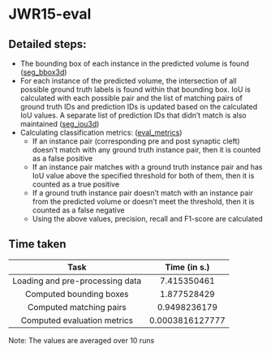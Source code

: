 # JWR15-eval

## Detailed steps:
- The bounding box of each instance in the predicted volume is found ([seg_bbox3d](https://github.com/karan-uppal3/jwr15-eval/blob/6e06001f94270e9ef248286a1c9a7a7413c8c446/demo.py#L54))
- For each instance of the predicted volume, the intersection of all possible ground truth labels is found within that bounding box. IoU is calculated with each possible pair and the list of matching pairs of ground truth IDs and prediction IDs is updated based on the calculated IoU values. A separate list of prediction IDs that didn’t match is also maintained ([seg_iou3d](https://github.com/karan-uppal3/jwr15-eval/blob/6e06001f94270e9ef248286a1c9a7a7413c8c446/demo.py#L107))
- Calculating classification metrics: ([eval_metrics](https://github.com/karan-uppal3/jwr15-eval/blob/6e06001f94270e9ef248286a1c9a7a7413c8c446/demo.py#L173))
  - If an instance pair (corresponding pre and post synaptic cleft) doesn’t match with any ground truth instance pair, then it is counted as a false positive
  - If an instance pair matches with a ground truth instance pair and has IoU value above the specified threshold for both of them, then it is counted as a true positive
  - If a ground truth instance pair doesn’t match with an instance pair from the predicted volume or doesn’t meet the threshold, then it is counted as a false negative
  - Using the above values, precision, recall and F1-score are calculated 

## Time taken

|               Task              |   Time (in s.)  |
|:-------------------------------:|:---------------:|
| Loading and pre-processing data |     7.415350461 |
| Computed bounding boxes         |     1.877528429 |
| Computed matching pairs         |    0.9498236179 |
| Computed evaluation metrics     | 0.0003816127777 |

Note: The values are averaged over 10 runs
